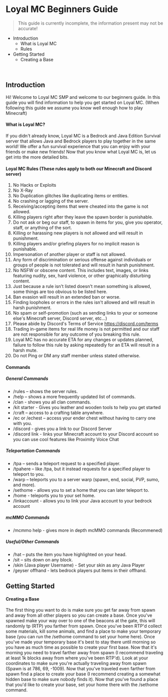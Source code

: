 # Loyal MC Beginners Guide
> This guide is currently incomplete, the information present may not be accurate!
- Introduction
  - What is Loyal MC
  - Rules
- Getting Started
  - Creating a Base
</br>

## Introduction
Hi! Welcome to Loyal MC SMP and welcome to our beginners guide. In this guide you will find information to help you get started on Loyal MC. (When following this guide we assume you know well enough how to play Minecraft)

#### What is Loyal MC?
If you didn't already know, Loyal MC is a Bedrock and Java Edition Survival server that allows Java and Bedrock players to play together in the same world! We offer a fun survival experience that you can enjoy with your friends or make new friends! Now that you know what Loyal MC is, let us get into the more detailed bits.

#### **Loyal MC Rules (These rules apply to both our Minecraft and Discord server)**
1. No Hacks or Exploits
2. No X-Ray 
3. No Duplication glitches like duplicating items or entities. 
4. No crashing or lagging of the server. 
5. Receiving/accepting items that were cheated into the game is not allowed. 
6. Killing players right after they leave the spawn border is punishable.
7. Do not ask or beg our staff, to spawn in items for you, give you operator, staff, or anything of the sort. 
8. Killing or harassing new players is not allowed and will result in punishment.
9. Killing players and/or griefing players for no implicit reason is punishable. 
10. Impersonation of another player or staff is not allowed.
11. Any form of discrimination or serious offense against individuals or groups of people is not tolerated and will result in harsh punishment. 
12. No NSFW or obscene content. This includes text, images, or links featuring nudity, sex, hard violence, or other graphically disturbing content.
13. Just because a rule isn't listed doesn't mean something is allowed, some things are too obvious to be listed here. 
14. Ban evasion will result in an extended ban or worse. 
15. Finding loopholes or errors in the rules isn't allowed and will result in harsh punishment. 
16. No spam or self-promotion  (such as sending links to your or someone else's Minecraft server, Discord server, etc...)
17. Please abide by Discord's Terms of Service https://discord.com/terms
18. Trading in-game items for real life money is not permitted and our staff are not responsible for any outcome of you breaking this rule.
19. Loyal MC has no accurate ETA for any changes or updates planned, failure to follow this rule by asking repeatedly for an ETA will result in a harsh mute.
20. Do not Ping or DM any staff member unless stated otherwise.

#### Commands
##### General Commands
- /rules – shows the server rules.
- /help – shows a more frequently updated list of commands.
- /clan - shows you all clan commands.
- /kit starter - Gives you leather and wooden tools to help you get started
- /craft – access to a crafting table anywhere.
- /ec or /echest – access your ender chest without having to carry one with you.
- /discord - gives you a link to our Discord Server
- /discord link - links your Minecraft account to your Discord account so you can use cool features like Proximity Voice Chat

##### Teleportation Commands
- /tpa – sends a teleport request to a specified player.
- /tpahere – like /tpa, but it instead requests for a specified player to teleport to you.
- /warp – teleports you to a server warp (spawn, end, social, PVP, sumo, and more). 
- /sethome - allows you to set a home that you can later teleport to.
- /home - teleports you to your set home.
- /linkaccount - allows you to link your Java account to your bedrock account

##### mcMMO Commands
- /mcmmo help - gives more in depth mcMMO commands (Recommened)

##### Useful/Other Commands
- /hat – puts the item you have highlighted on your head.
- /sit – sits down on any block.
- /skin (Java player Username) - Set your skin as any Java Player
- /geyser offhand - lets bedrock players put items in their offhand.

## Getting Started

#### Creating a Base
The first thing you want to do is make sure you get far away from spawn and away from all other players so you can create a base.
Once you've spawned make your way over to one of the beacons at the gate, this will randomly tp (RTP) you farther from spawn. Once you've been RTP'd collect some materials, kill some animals, and find a place to make your temporary base (you can run the /sethome command to set your home here). Once you've made your temporary base it's best to stay there until morning so you have as much time as possible to create your first base. Now that it's morning you need to travel farther away from spawn (I recommend traveling at least 1k blocks away from where you've been RTP'd). Look at your coordinates to make sure you're actually traveling away from spawn (Spawn is at 786, 69, -1009). Now that you've traveled even farther from spawn find a place to create your base (I recommend creating a somewhat hidden base to make sure nobody finds it). Now that you've found a place that you'd like to create your base, set your home there with the /sethome command.

